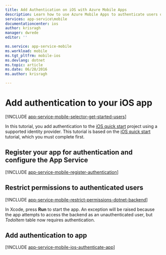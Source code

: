 ```yaml
---
title: Add Authentication on iOS with Azure Mobile Apps
description: Learn how to use Azure Mobile Apps to authenticate users of your iOS app through a variety of identity providers, including AAD, Google, Facebook, Twitter, and Microsoft.
services: app-service\mobile
documentationcenter: ios
author: krisragh
manager: dwrede
editor: ''

ms.service: app-service-mobile
ms.workload: mobile
ms.tgt_pltfrm: mobile-ios
ms.devlang: dotnet
ms.topic: article
ms.date: 06/28/2016
ms.author: krisragh

---
```

# Add authentication to your iOS app
[!INCLUDE [app-service-mobile-selector-get-started-users](../../includes/app-service-mobile-selector-get-started-users.md)]

In this tutorial, you add authentication to the [iOS quick start] project using a supported identity provider. This tutorial is based on the [iOS quick start] tutorial, which you must complete first.

## <a name="register"></a>Register your app for authentication and configure the App Service
[!INCLUDE [app-service-mobile-register-authentication](../../includes/app-service-mobile-register-authentication.md)]

## <a name="permissions"></a>Restrict permissions to authenticated users
[!INCLUDE [app-service-mobile-restrict-permissions-dotnet-backend](../../includes/app-service-mobile-restrict-permissions-dotnet-backend.md)]

In Xcode, press **Run** to  start the app. An exception will be raised because the app attempts to access the backend as an unauthenticated user, but *TodoItem* table now requires authentication.

## <a name="add-authentication"></a>Add authentication to app
[!INCLUDE [app-service-mobile-ios-authenticate-app](../../includes/app-service-mobile-ios-authenticate-app.md)]

<!-- URLs. -->

[iOS quick start]: app-service-mobile-ios-get-started.md

[Azure portal]: https://portal.azure.com
